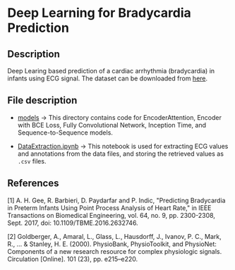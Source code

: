 # Deep Learning for Bradycardia Prediction

## Description

Deep Learing based prediction of a cardiac arrhythmia (bradycardia) in infants using ECG signal. The dataset can be downloaded from [here](https://physionet.org/content/picsdb/1.0.0/). 

## File description

- [models](./models/) -> This directory contains code for EncoderAttention, Encoder with BCE Loss, Fully Convolutional Network, Inception Time, and Sequence-to-Sequence models.

- [DataExtraction.ipynb](./DataExtraction.ipynb) -> This notebook is used for extracting ECG values and annotations from the data files, and storing the retrieved values as `.csv` files.

## References

[1] A. H. Gee, R. Barbieri, D. Paydarfar and P. Indic, "Predicting Bradycardia in Preterm Infants Using Point Process Analysis of Heart Rate," in IEEE Transactions on Biomedical Engineering, vol. 64, no. 9, pp. 2300-2308, Sept. 2017, doi: 10.1109/TBME.2016.2632746.

[2] Goldberger, A., Amaral, L., Glass, L., Hausdorff, J., Ivanov, P. C., Mark, R., ... & Stanley, H. E. (2000). PhysioBank, PhysioToolkit, and PhysioNet: Components of a new research resource for complex physiologic signals. Circulation [Online]. 101 (23), pp. e215–e220.
